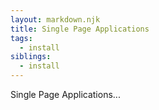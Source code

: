 ```yaml
---
layout: markdown.njk
title: Single Page Applications
tags:
  - install
siblings:
  - install
---
```


Single Page Applications...
